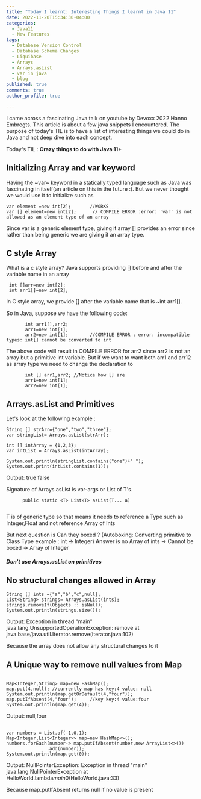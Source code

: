```yaml
---
title: "Today I learnt: Interesting Things I learnt in Java 11"
date: 2022-11-20T15:34:30-04:00
categories:
  - Java11
  - New Features
tags:
  - Database Version Control
  - Database Schema Changes
  - Liquibase
  - Arrays
  - Arrays.asList
  - var in java
  - blog
published: true
comments: true
author_profile: true

---
```


I came across a fascinating Java talk on youtube by Devoxx 2022 Hanno Embregts. 
This article is about a few java snippets I encountered. The purpose of today's TIL is to have a list of interesting things we could do in Java and not deep dive into each concept.

Today's TIL : **Crazy things to do with Java 11+**

## Initializing Array and var keyword 

Having the ~var~ keyword in a statically typed language such as Java was fascinating in itself(an article on this in the future :). But we never thought we would use it to initialize such as

```
var element =new int[2];       //WORKS
var [] element=new int[2];      // COMPILE ERROR :error: 'var' is not allowed as an element type of an array
```
Since var is a generic element type, giving it array [] provides an error since rather than being generic we are giving it an array type.

## C style Array 
What is a c style array?
Java supports providing [] before and after the variable name in an array 
```
 int []arr=new int[2];
 int arr1[]=new int[2];
```
In C style array, we provide [] after the variable name that is ~int arr1[].
 

So in Java, suppose we have the following code: 
```
       int arr1[],arr2;
       arr1=new int[1];
       arr2=new int[1];        //COMPILE ERROR : error: incompatible types: int[] cannot be converted to int
```
The above code will result in COMPILE ERROR for arr2 since arr2 is not an array but a primitive int variable.
But if we want to want both arr1 and arr12 as array type we need to change the declaration to 
```
       int [] arr1,arr2; //Notice how [] are 
       arr1=new int[1];
       arr2=new int[1];      
```

       
## Arrays.asList and Primitives 

Let's look at the following example :
``` 
String [] strArr={"one","two","three"};
var stringList= Arrays.asList(strArr);

int [] intArray = {1,2,3};
var intList = Arrays.asList(intArray);

System.out.println(stringList.contains("one")+" ");
System.out.print(intList.contains(1));

```
Output: true false

Signature of Arrays.asList is var-args or List of T's.
```
      public static <T> List<T> asList(T... a)
 
```
T is of generic type so that means it needs to reference a Type such as Integer,Float and not reference Array of Ints

But next question is Can they boxed ? (Autoboxing: Converting primitive to Class Type example : int -> Integer)
Answer is no 
Array of ints -> Cannot be boxed -> Array of Integer 
##### Don't use Arrays.asList on primitives


## No structural changes allowed in Array 

```
String [] ints ={"a","b","c",null};
List<String> strings= Arrays.asList(ints);
strings.removeIf(Objects :: isNull);
System.out.println(strings.size());
```
 
Output:
Exception in thread "main" java.lang.UnsupportedOperationException: remove
at java.base/java.util.Iterator.remove(Iterator.java:102)


 Because the array does not allow any structural changes to it 

## A Unique way to remove null values from Map

```
 
Map<Integer,String> map=new HashMap();
map.put(4,null); //currently map has key:4 value: null
System.out.println(map.getOrDefault(4,"four"));
map.putIfAbsent(4,"four");     //key key:4 value:four
System.out.println(map.get(4));

```

Output: null,four

## 
```
var numbers = List.of(-1,0,1);
Map<Integer,List<Integer>> map=new HashMap<>();
numbers.forEach(number-> map.putIfAbsent(number,new ArrayList<>())
               .add(number));
System.out.println(map.get(0));

```

Output:
NullPointerException: Exception in thread "main" java.lang.NullPointerException
at HelloWorld.lambda$main$0(HelloWorld.java:33)

Because map.putIfAbsent returns null if no value is present 



